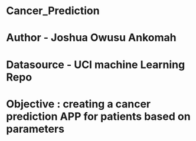 # Cancer_Prediction

# Author - Joshua Owusu Ankomah

# Datasource - UCI machine Learning Repo

# Objective : creating a cancer prediction APP for patients based on parameters
